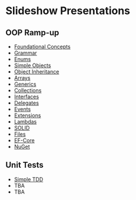 # Slideshow Presentations

## OOP Ramp-up

- [Foundational Concepts](./oop-ramp-up/00-FoundationalConcepts.html)
- [Grammar](./OOP-Ramp-Up/01-Grammar.html)
- [Enums](./OOP-Ramp-Up/02-Enum.html)
- [Simple Objects](./OOP-Ramp-Up/03-Objects.html)
- [Object Inheritance](./OOP-Ramp-Up/04-Objects.html)
- [Arrays](./OOP-Ramp-Up/05-Arrays.html)
- [Generics](./OOP-ramp-up/06-Generics.html)
- [Collections](./OOP-Ramp-Up/07-Collections.html)
- [Interfaces](./OOP-Ramp-Up/08-Interface.html)
- [Delegates](./OOP-Ramp-Up/09-Delegates.html)
- [Events](./OOP-Ramp-Up/10-Events.html)
- [Extensions](./OOP-Ramp-Up/11-Extensions.html)
- [Lambdas](./OOP-Ramp-Up/12-Lambdas.html)
- [SOLID](./OOP-Ramp-Up/13-Solid.html)
- [Files](./OOP-Ramp-Up/14-Files.html)
- [EF-Core](./OOP-Ramp-Up/15-EF-Core.html)
- [NuGet](./OOP-Ramp-Up/16-NuGet.html)

## Unit Tests

- [Simple TDD](./UnitTests/Stack.html)
- TBA
- TBA
